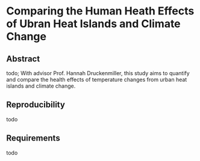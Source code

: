 # Comparing the Human Heath Effects of Ubran Heat Islands and Climate Change

## Abstract

todo; With advisor Prof. Hannah Druckenmiller, this study aims to quantify and compare the health effects of temperature changes from urban heat islands and climate change.

## Reproducibility

todo

## Requirements

todo
